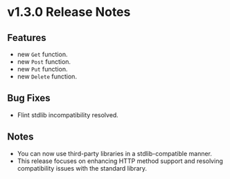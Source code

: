 # v1.3.0 Release Notes

## Features

- new `Get` function.
- new `Post` function.
- new `Put` function.
- new `Delete` function.

## Bug Fixes

- Flint stdlib incompatibility resolved.

## Notes

- You can now use third-party libraries in a stdlib-compatible manner.
- This release focuses on enhancing HTTP method support and resolving compatibility issues with the standard library.